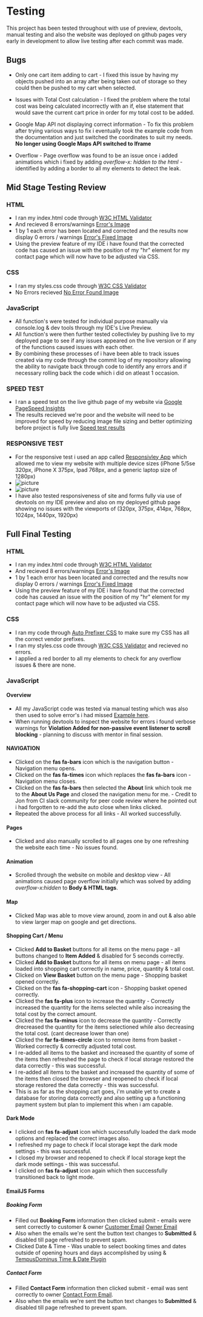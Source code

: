 # Testing

This project has been tested throughout with use of preview, devtools, manual testing and also the website was deployed on github pages very early in development to allow live testing after each commit was made.

## Bugs

* Only one cart item adding to cart - I fixed this issue by having my objects pushed into an array after being taken out of storage so they could then be pushed to my cart when selected.

* Issues with Total Cost calculation - I fixed the problem where the total cost was being calculated incorrectly with an if, else statement that would save the current cart price in order for my total cost to be added.

* Google Map API not displaying correct information - To fix this problem after trying various ways to fix i eventually took the example code from the documentation and just switched the coordinates to suit my needs. **No longer using Google Maps API switched to Iframe**

* Overflow - Page overflow was found to be an issue once i added animations which i fixed by adding *overflow-x: hidden to the html* - identified by adding a border to all my elements to detect the leak.

## Mid Stage Testing Review

### HTML

* I ran my index.html code through [W3C HTML Validator](https://validator.w3.org)
* And recieved 8 errors/warnings [Error's Image](https://github.com/Birrellc/Eternity-MS2/tree/master/assets/images/testing-images/html-validator-errors.png/)
* 1 by 1 each error has been located and corrected and the results now display 0 errors / warnings [Error's Fixed Image](https://github.com/Birrellc/Eternity-MS2/tree/master/assets/images/testing-images/html-validator-fixed.png/)
* Using the preview feature of my IDE i have found that the corrected code has caused an issue with the position of my "hr" element for my contact page which will now have to be adjusted via CSS.

### CSS

* I ran my styles.css code through [W3C CSS Validator](https://jigsaw.w3.org/css-validator/)
* No Errors recieved [No Error Found Image](https://github.com/Birrellc/Eternity-MS2/tree/master/assets/images/testing-images/css-validator-1.png/)

### JavaScript

* All function's were tested for individual purpose manually via console.log & dev tools through my IDE's Live Preview.
* All function's were then further tested collectivley by pushing live to my deployed page to see if any issues appeared on the live version or if any of the functions caused issues with each other.
* By combining these processes of i have been able to track issues created via my code through the commit log of my repository allowing the ability to navigate back through code to identify any errors and if necessary rolling back the code which i did on atleast 1 occasion.


### SPEED TEST

* I ran a speed test on the live github page of my website via [Google PageSpeed Insights](https://developers.google.com/speed/pagespeed/insights/)
* The results recieved we're poor and the website will need to be improved for speed by reducing image file sizing and better optimizing before project is fully live [Speed test results](https://github.com/Birrellc/Eternity-MS2/tree/master/assets/images/testing-images/initial-speed-test.png)

### RESPONSIVE TEST

* For the responsive test i used an app called [Responsivley App](https://responsively.app/) which allowed me to view my website with multiple device sizes \(iPhone 5/5se 320px, iPhone X 375px, Ipad 768px, and a generic laptop size of 1280px\)
* ![picture](../images/testing-images/responsive-test-part1.gif)
* ![picture](../images/testing-images/responsive-test-part2.gif)
* I have also tested responsiveness of site and forms fully via use of devtools on my IDE preview and also on my deployed github page showing no issues with the viewports of \(320px, 375px, 414px,  768px, 1024px, 1440px, 1920px)

## Full Final Testing

### HTML

* I ran my index.html code through [W3C HTML Validator](https://validator.w3.org)
* And recieved 8 errors/warnings [Error's Image](https://github.com/Birrellc/Eternity-MS2/tree/master/assets/images/testing-images/html-validator-final-before.png/)
* 1 by 1 each error has been located and corrected and the results now display 0 errors / warnings [Error's Fixed Image](https://github.com/Birrellc/Eternity-MS2/tree/master/assets/images/testing-images/html-validator-final-after.png/)
* Using the preview feature of my IDE i have found that the corrected code has caused an issue with the position of my "hr" element for my contact page which will now have to be adjusted via CSS.

### CSS

* I ran my code through [Auto Prefixer CSS](https://autoprefixer.github.io) to make sure my CSS has all the correct vendor prefixes.
* I ran my styles.css code through [W3C CSS Validator](https://jigsaw.w3.org/css-validator/) and recieved no errors.
* I applied a red border to all my elements to check for any overflow issues & there are none.

### JavaScript

#### Overview

* All my JavaScript code was tested via manual testing which was also then used to solve error's i had missed [Example here](../images/testing-images/manual-testing-example.png).
* When running devtools to inspect the website for errors i found verbose warnings for **Violation Added for non-passive event listener to scroll blocking** - planning to discuss with mentor in final session.

#### NAVIGATION

* Clicked on the **fas fa-bars** icon which is the navigation button - Navigation menu opens.
* Clicked on the **fas fa-times** icon which replaces the **fas fa-bars** icon - Navigation menu closes.
* Clicked on the **fas fa-bars** then selected the **About** link which took me to the **About Us Page** and closed the navigation menu for me. - Credit to Jon from CI slack community for peer code review where he pointed out i had forgotten to re-add the auto close when links clicked.
* Repeated the above process for all links - All worked successfully.

#### Pages

* Clicked and also manually scrolled to all pages one by one refreshing the website each time - No issues found.

#### Animation

* Scrolled through the website on mobile and desktop view - All animations caused page overflow initially which was solved by adding *overflow-x:hidden* to **Body & HTML tags**.

#### Map

* Clicked Map was able to move view around, zoom in and out & also able to view larger map on google and get directions.

#### Shopping Cart / Menu

* Clicked **Add to Basket** buttons for all items on the menu page - all buttons changed to **Item Added** & disabled for 5 seconds correctly.
* Clicked **Add to Basket** buttons for all items on menu page - all items loaded into shopping cart correctly in name, price, quantity & total cost.
* Clicked on **View Basket** button on the menu page - Shopping basket opened correctly.
* Clicked on the **fas fa-shopping-cart** icon - Shopping basket opened correctly.
* Clicked the **fas fa-plus** icon to increase the quantity - Correctly increased the quantity for the items selected while also increasing the total cost by the correct amount.
* Clicked the **fas fa-minus** icon to decrease the quantity - Correctly drecreased the quantity for the items selectioned while also decreasing the total cost. (cant decrease lower than one)
* Clicked the **far fa-times-circle** icon to remove items from basket - Worked correctly & correctly adjusted total cost.
* I re-added all items to the basket and increased the quantity of some of the items then refreshed the page to check if local storage restored the data correctly - this was successful.
* I re-added all items to the basket and increased the quantity of some of the items then closed the browser and reopened to check if local storage restored the data correctly - this was successful.
* This is as far as the shopping cart goes, i'm unable yet to create a database for storing data correctly and also setting up a functioning payment system but plan to implement this when i am capable.

#### Dark Mode

* I clicked on **fas fa-adjust** icon which successfully loaded the dark mode options and replaced the correct images also.
* I refreshed my page to check if local storage kept the dark mode settings - this was successful.
* I closed my browser and reopened to check if local storage kept the dark mode settings - this was successful.
* I clicked on **fas fa-adjust** icon again which then successfully transitioned back to light mode.

#### EmailJS Forms

##### Booking Form

* Filled out **Booking Form** information then clicked submit - emails were sent correctly to customer & owner [Customer Email](../images/testing-images/booking-customer.png) [Owner Email](../images/testing-images/booking-owner.png)
* Also when the emails we're sent the button text changes to **Submitted** & disabled till page refreshed to prevent spam.
* Clicked Date & Time - Was unable to select booking times and dates outside of opening hours and days accomplished by using & [TempusDominus Time & Date Plugin](https://tempusdominus.github.io/bootstrap-4/)

##### Contact Form

* Filled **Contact Form** information then clicked submit - email was sent correctly to  owner [Contact Form Email](../images/testing-images/contact-email.png).
* Also when the emails we're sent the button text changes to **Submitted** & disabled till page refreshed to prevent spam.

